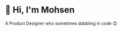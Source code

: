 # 👋 Hi, I'm Mohsen

A Product Designer who sometimes dabbling in code 😊

<!---
mosnfar/mosnfar is a ✨ special ✨ repository because its `README.md` (this file) appears on your GitHub profile.
You can click the Preview link to take a look at your changes.
--->
